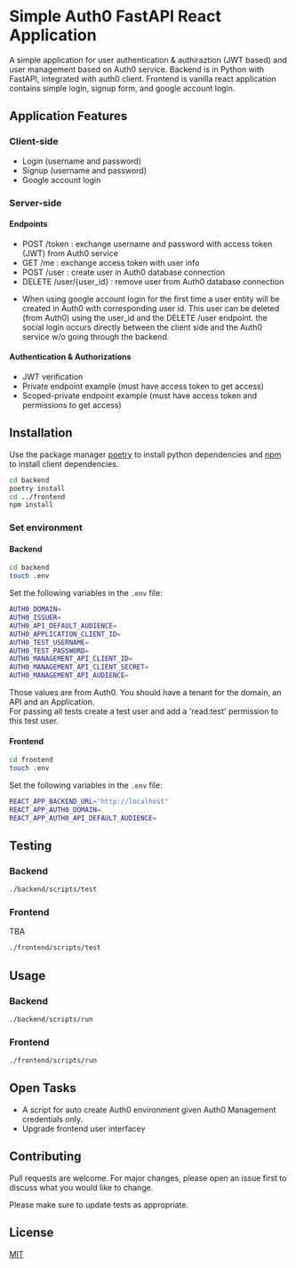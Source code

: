 # Simple Auth0 FastAPI React Application

A simple application for user authentication & authiraztion (JWT based) and user management based on Auth0 service. Backend is in Python with FastAPI, integrated with auth0 client. Frontend is vanilla react application contains simple login, signup form, and google account login.

## Application Features
### Client-side
- Login (username and password)
- Signup (username and password)
- Google account login

### Server-side
#### Endpoints
- POST /token : exchange username and password with access token (JWT) from Auth0 service
- GET /me : exchange access token with user info
- POST /user : create user in Auth0 database connection
- DELETE /user/{user_id} : remove user from Auth0 database connection
* When using google account login for the first time a user entity will be created in Auth0 with corresponding user id. This user can be deleted (from Auth0) using the user_id and the DELETE /user endpoint. the social login occurs directly between the client side and the Auth0 service w/o going through the backend.

#### Authentication & Authorizations
- JWT verification
- Private endpoint example (must have access token to get access)
- Scoped-private endpoint example (must have access token and permissions to get access)

## Installation

Use the package manager [poetry](https://python-poetry.org/docs/) to install python dependencies and [npm](https://docs.npmjs.com/cli/v6/commands/npm-install) to install client dependencies.

```bash
cd backend
poetry install
cd ../frontend
npm install
```

### Set environment
#### Backend
```bash
cd backend
touch .env
```
Set the following variables in the `.env` file:
```bash
AUTH0_DOMAIN= 
AUTH0_ISSUER= 
AUTH0_API_DEFAULT_AUDIENCE= 
AUTH0_APPLICATION_CLIENT_ID= 
AUTH0_TEST_USERNAME=
AUTH0_TEST_PASSWORD=
AUTH0_MANAGEMENT_API_CLIENT_ID=
AUTH0_MANAGEMENT_API_CLIENT_SECRET=
AUTH0_MANAGEMENT_API_AUDIENCE=
```
Those values are from Auth0. You should have a tenant for the domain, an API and an Application.</br>
For passing all tests create a test user and add a 'read:test' permission to this test user.

#### Frontend
```bash
cd frontend
touch .env
```
Set the following variables in the `.env` file:
```bash
REACT_APP_BACKEND_URL="http://localhost"
REACT_APP_AUTH0_DOMAIN=
REACT_APP_AUTH0_API_DEFAULT_AUDIENCE=
```

## Testing
### Backend
```bash
./backend/scripts/test
```

### Frontend
TBA
```bash
./frontend/scripts/test
```

## Usage

### Backend
```bash
./backend/scripts/run
```

### Frontend
```bash
./frontend/scripts/run
```

## Open Tasks
- A script for auto create Auth0 environment given Auth0 Management credentials only. 
- Upgrade frontend user interfaceץ

## Contributing

Pull requests are welcome. For major changes, please open an issue first
to discuss what you would like to change.

Please make sure to update tests as appropriate.

## License

[MIT](https://choosealicense.com/licenses/mit/)
